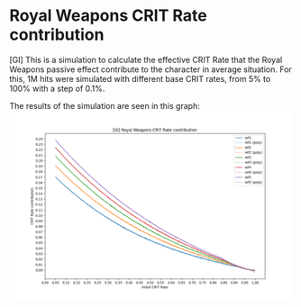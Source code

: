 # Royal Weapons CRIT Rate contribution
 [GI] This is a simulation to calculate the effective CRIT Rate that the Royal Weapons passive effect contribute to the character in average situation. For this, 1M hits were simulated with different base CRIT rates, from 5% to 100% with a step of 0.1%.

The results of the simulation are seen in this graph:
 ![CRIT Rate contribution](./graph.png)